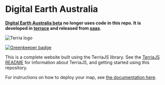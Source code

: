 Digital Earth Australia
==============================================================================

**[Digital Earth Australia beta](https://beta.de-australia.terria.io) no longer uses code in this repo. It is developed in [terrace](https://github.com/TerriaJS/terrace) and released from [saas](https://github.com/TerriaJS/saas).**

![Terria logo](terria-logo.png "Terria logo")

[![Greenkeeper badge](https://badges.greenkeeper.io/TerriaJS/TerriaMap.svg)](https://greenkeeper.io/)

This is a complete website built using the TerriaJS library. See the [TerriaJS README](https://github.com/TerriaJS/TerriaJS) for information about TerriaJS, and getting started using this repository.



For instructions on how to deploy your map, see [the documentation here](doc/deploying/deploying-to-aws.md).
